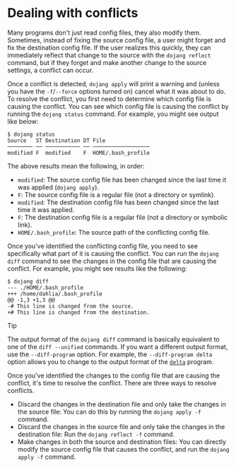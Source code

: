 Dealing with conflicts
======================

Many programs don't just read config files, they also modify them.
Sometimes, instead of fixing the source config file, a user might forget
and fix the destination config file.  If the user realizes this quickly,
they can immediately reflect that change to the source with
the `dojang reflect` command, but if they forget and make another change
to the source settings, a conflict can occur.

Once a conflict is detected, `dojang apply` will print a warning and
(unless you have the `-f`/`--force` options turned on) cancel what it
was about to do.  To resolve the conflict, you first need to determine
which config file is causing the conflict.  You can see which config file
is causing the conflict by running the `dojang status` command.
For example, you might see output like below:

~~~~ console
$ dojang status
Source   ST Destination DT File
──────── ── ─────────── ── ──────────────────
modified F  modified    F  HOME/.bash_profile
~~~~

The above results mean the following, in order:

 -  `modified`: The source config file has been changed since the last time
    it was applied (`dojang apply`).
 -  `F`: The source config file is a regular file (not a directory or symlink).
 -  `modified`: The destination config file has been changed since the last time
    it was applied.
 -  `F`: The destination config file is a regular file (not a directory or
    symbolic link).
 -  `HOME/.bash_profile`: The source path of the conflicting config file.

Once you've identified the conflicting config file, you need to see specifically
what part of it is causing the conflict.  You can run the `dojang diff` command
to see the changes in the config file that are causing the conflict.
For example, you might see results like the following:

~~~~ console
$ dojang diff
--- ./HOME/.bash_profile
+++ /home/dahlia/.bash_profile
@@ -1,3 +1,3 @@
-# This line is changed from the source.
+# This line is changed from the destination.

~~~~

> [!TIP]
>
> The output format of the `dojang diff` command is basically equivalent to one
> of the `diff --unified` commands.  If you want a different output format,
> use the `--diff-program` option.  For example, the `--diff-program delta`
> option allows you to change to the output format of the [`delta`][delta]
> program.

Once you've identified the changes to the config file that are causing
the conflict, it's time to resolve the conflict.  There are three ways to
resolve conflicts.

 -  Discard the changes in the destination file and only take the changes in
    the source file: You can do this by running the `dojang apply -f` command.
 -  Discard the changes in the source file and only take the changes in
    the destination file: Run the `dojang reflect -f` command.
 -  Make changes in both the source and destination files: You can directly
    modify the source config file that causes the conflict,
    and run the `dojang apply -f` command.

[delta]: https://github.com/dandavison/delta
